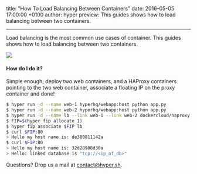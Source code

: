 title: "How To Load Balancing Between Containers"
date: 2016-05-05 17:00:00 +0100
author: hyper
preview: This guides shows how to load balancing between two containers.

---

Load balancing is the most common use cases of container. This guides shows how to load balancing between two containers.


![](https://trello-attachments.s3.amazonaws.com/57722f6db6fad32f2b9329f8/329x158/9019c2e1961ee81ca6ef778b2f2aba4b/upload_6_28_2016_at_4_27_51_PM.png)

#### How do I do it?
Simple enough; deploy two web containers, and a HAProxy containers pointing to the two web container, associate a floating IP on the proxy container and done!

``` bash
$ hyper run -d --name web-1 hyperhq/webapp:host python app.py
$ hyper run -d --name web-2 hyperhq/webapp:host python app.py
$ hyper run -d --name lb --link web-1 --link web-2 dockercloud/haproxy
$ FIP=$(hyper fip allocate 1)
$ hyper fip associate $FIP lb
$ curl $FIP:80
> Hello my host name is: de380811142a
$ curl $FIP:80
> Hello my host name is: 32d28908d30a
> Hello: linked database is "tcp://<ip_of_db>"
```

Questions? Drop us a mail at [contact@hyper.sh](mailto:contact@hyper.sh).
